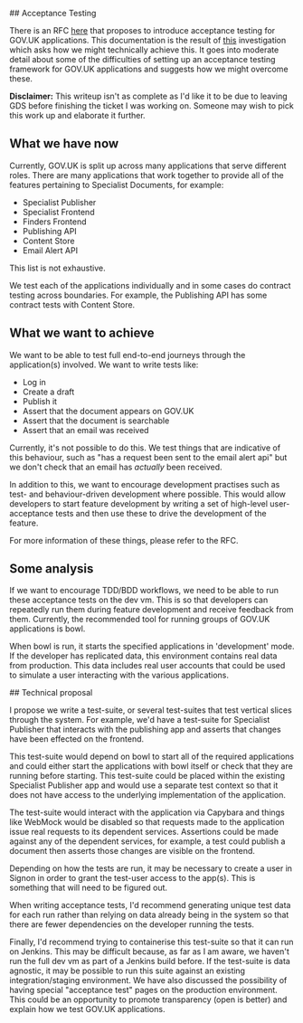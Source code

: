 ## Acceptance Testing

There is an RFC
[here](https://gov-uk.atlassian.net/wiki/display/GOVUK/RFC+50%3A+do+end-to-end+testing+of+GOV.UK+applications)
that proposes to introduce acceptance testing for GOV.UK applications. This
documentation is the result of
[this](https://trello.com/c/NVTeK1qP/165-figure-out-how-to-do-end-to-end-testing-of-specialist-publisher-rebuild-medium)
investigation which asks how we might technically achieve this. It goes into
moderate detail about some of the difficulties of setting up an acceptance
testing framework for GOV.UK applications and suggests how we might overcome
these.

**Disclaimer:** This writeup isn't as complete as I'd like it to be due to
leaving GDS before finishing the ticket I was working on. Someone may wish to
pick this work up and elaborate it further.

## What we have now

Currently, GOV.UK is split up across many applications that serve different
roles. There are many applications that work together to provide all of the
features pertaining to Specialist Documents, for example:

- Specialist Publisher
- Specialist Frontend
- Finders Frontend
- Publishing API
- Content Store
- Email Alert API

This list is not exhaustive.

We test each of the applications individually and in some cases do contract
testing across boundaries. For example, the Publishing API has some contract
tests with Content Store.

## What we want to achieve

We want to be able to test full end-to-end journeys through the application(s)
involved. We want to write tests like:

- Log in
- Create a draft
- Publish it
- Assert that the document appears on GOV.UK
- Assert that the document is searchable
- Assert that an email was received

Currently, it's not possible to do this. We test things that are indicative of
this behaviour, such as "has a request been sent to the email alert api" but we
don't check that an email has *actually* been received.

In addition to this, we want to encourage development practises such as
test- and behaviour-driven development where possible. This would allow
developers to start feature development by writing a set of high-level
user-acceptance tests and then use these to drive the development of the
feature.

For more information of these things, please refer to the RFC.

## Some analysis

If we want to encourage TDD/BDD workflows, we need to be able to run these
acceptance tests on the dev vm. This is so that developers can repeatedly run
them during feature development and receive feedback from them. Currently, the
recommended tool for running groups of GOV.UK applications is bowl.

When bowl is run, it starts the specified applications in 'development' mode. If
the developer has replicated data, this environment contains real data from
production. This data includes real user accounts that could be used to simulate
a user interacting with the various applications.

## Technical proposal

I propose we write a test-suite, or several test-suites that test vertical
slices through the system. For example, we'd have a test-suite for Specialist
Publisher that interacts with the publishing app and asserts that changes have
been effected on the frontend.

This test-suite would depend on bowl to start all of the required applications
and could either start the applications with bowl itself or check that they are
running before starting. This test-suite could be placed within the existing
Specialist Publisher app and would use a separate test context so that it does
not have access to the underlying implementation of the application.

The test-suite would interact with the application via Capybara and things like
WebMock would be disabled so that requests made to the application issue real
requests to its dependent services. Assertions could be made against any of the
dependent services, for example, a test could publish a document then asserts
those changes are visible on the frontend.

Depending on how the tests are run, it may be necessary to create a user in
Signon in order to grant the test-user access to the app(s). This is something
that will need to be figured out.

When writing acceptance tests, I'd recommend generating unique test data for
each run rather than relying on data already being in the system so that there
are fewer dependencies on the developer running the tests.

Finally, I'd recommend trying to containerise this test-suite so that it can
run on Jenkins. This may be difficult because, as far as I am aware, we haven't
run the full dev vm as part of a Jenkins build before. If the test-suite is
data agnostic, it may be possible to run this suite against an existing
integration/staging environment. We have also discussed the possibility of
having special "acceptance test" pages on the production environment. This could
be an opportunity to promote transparency (open is better) and explain how we
test GOV.UK applications.
